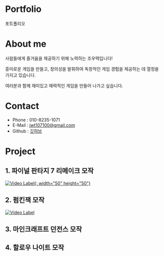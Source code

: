 # Portfolio
포트폴리오

# About me
사람들에게 즐거움을 제공하기 위해 노력하는 조우택입니다!

흥미로운 게임을 만들고, 창의성을 발휘하여 독창적인 게임 경험을 제공하는 데 열정을 가지고 있습니다. 

여러분과 함께 재미있고 매력적인 게임을 만들어 나가고 싶습니다.

# Contact
* Phone  : 010-8235-1071
* E-Mail : jwt107100@gmail.com
* Github : [깃허브](https://github.com/WOOTAEKJO, "깃허브")

# Project
## 1. 파이널 판타지 7 리메이크 모작
[![Video Label](http://img.youtube.com/vi/oPwEHSDcpRA/0.jpg){: width="50" height="50"}](https://www.youtube.com/watch?v=oPwEHSDcpRA)
## 2. 펌킨잭 모작
[![Video Label](http://img.youtube.com/vi/J6LO7nQVhc0/0.jpg)](https://www.youtube.com/watch?v=J6LO7nQVhc0)
## 3. 마인크래프트 던전스 모작
## 4. 할로우 나이트 모작
